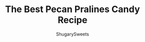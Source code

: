 ---
layout: ../../layouts/MarkdownPostLayout.astro
title: The Best Pecan Pralines Candy Recipe
author: ShugarySweets
pubDate: 2018-11-19
description: "This buttery, brown sugar Southern candy is such a treat. Pecan Pralines are a classic that you have to try! Sweet and salty candy perfection."
image_url: https://www.shugarysweets.com/wp-content/uploads/2018/11/pecan-pralines-1-large.jpg
tags: ["Candy","American"]
calories: 170
protein: 1
carbohydrates: 22
fats: 9
fiber: 1
ingredients: ["4 cups light brown sugar, packed","1 ¼ cup heavy whipping cream","3 Tablespoons light corn syrup","1/3 cup unsalted butter","2 ¼ cups pecan halves"]
serves: 36
time: "55 minutes"
prepTime: "15 minutes"
instructions: ["Line counter top or baking sheet with a sheet of parchment paper or wax paper.","In a heavy dutch oven over medium heat, combine brown sugar, heavy cream, corn syrup and butter. Over medium heat, stirring constantly, bring to a boil. Boil for about 6 minutes or until candy thermometer reaches 235 degrees (soft ball stage).","Remove mixture from heat and allow to cool to 150 degrees. Stir in pecans and quickly, using two spoons, drop by spoonful onto parchment paper. Allow to cool for about 10-15 minutes. ENJOY"]
nutrition: ["170 calories","22 grams carbohydrates","14 milligrams cholesterol","9 grams fat","1 grams fiber","1 grams protein","3 grams saturated fat","9 milligrams sodium","22 grams sugar","0 grams trans fat","5 grams unsaturated fat"]
---